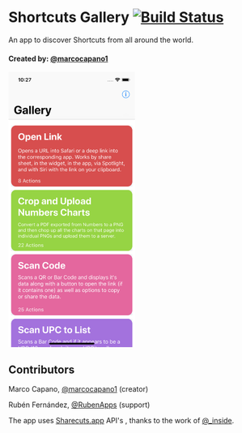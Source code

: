 # Shortcuts Gallery [![Build Status](https://travis-ci.org/marcocapano/Shortcut-Gallery.svg?branch=master)](https://travis-ci.org/marcocapano/Shortcut-Gallery)

An app to discover Shortcuts from all around the world.

#### Created by: [@marcocapano1](https://Twitter.com/marcocapano1)

<img src="/screenshots/gallery.png" width="250">

## Contributors
Marco Capano, [@marcocapano1](https://Twitter.com/marcocapano1) (creator)

Rubén Fernández, [@RubenApps](https://Twitter.com/RubenApps) (support)

The app uses [Sharecuts.app](https://sharecuts.app/) API's , thanks to the work of [@_inside](https://Twitter.com/_inside).

